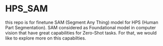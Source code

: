 # HPS_SAM
this repo is for finetune SAM (Segment Any Thing) model for HPS (Human Part Segmentation). SAM considered as Foundational model in computer vision that have great capabilities for Zero-Shot tasks. For that, we would like to explore more on this capabilties.
